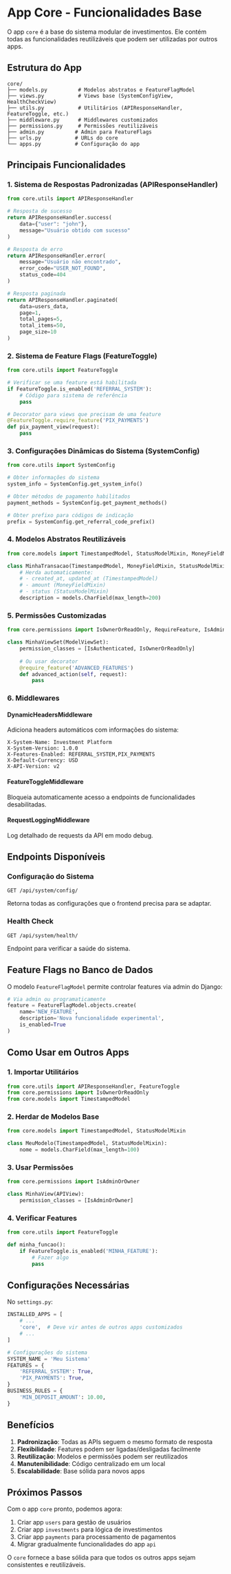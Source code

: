 # App Core - Funcionalidades Base

O app `core` é a base do sistema modular de investimentos. Ele contém todas as funcionalidades reutilizáveis que podem ser utilizadas por outros apps.

## Estrutura do App

```
core/
├── models.py          # Modelos abstratos e FeatureFlagModel
├── views.py           # Views base (SystemConfigView, HealthCheckView)
├── utils.py           # Utilitários (APIResponseHandler, FeatureToggle, etc.)
├── middleware.py      # Middlewares customizados
├── permissions.py     # Permissões reutilizáveis
├── admin.py          # Admin para FeatureFlags
├── urls.py           # URLs do core
└── apps.py           # Configuração do app
```

## Principais Funcionalidades

### 1. Sistema de Respostas Padronizadas (APIResponseHandler)

```python
from core.utils import APIResponseHandler

# Resposta de sucesso
return APIResponseHandler.success(
    data={"user": "john"},
    message="Usuário obtido com sucesso"
)

# Resposta de erro
return APIResponseHandler.error(
    message="Usuário não encontrado",
    error_code="USER_NOT_FOUND",
    status_code=404
)

# Resposta paginada
return APIResponseHandler.paginated(
    data=users_data,
    page=1,
    total_pages=5,
    total_items=50,
    page_size=10
)
```

### 2. Sistema de Feature Flags (FeatureToggle)

```python
from core.utils import FeatureToggle

# Verificar se uma feature está habilitada
if FeatureToggle.is_enabled('REFERRAL_SYSTEM'):
    # Código para sistema de referência
    pass

# Decorator para views que precisam de uma feature
@FeatureToggle.require_feature('PIX_PAYMENTS')
def pix_payment_view(request):
    pass
```

### 3. Configurações Dinâmicas do Sistema (SystemConfig)

```python
from core.utils import SystemConfig

# Obter informações do sistema
system_info = SystemConfig.get_system_info()

# Obter métodos de pagamento habilitados
payment_methods = SystemConfig.get_payment_methods()

# Obter prefixo para códigos de indicação
prefix = SystemConfig.get_referral_code_prefix()
```

### 4. Modelos Abstratos Reutilizáveis

```python
from core.models import TimestampedModel, StatusModelMixin, MoneyFieldMixin

class MinhaTransacao(TimestampedModel, MoneyFieldMixin, StatusModelMixin):
    # Herda automaticamente:
    # - created_at, updated_at (TimestampedModel)
    # - amount (MoneyFieldMixin)
    # - status (StatusModelMixin)
    description = models.CharField(max_length=200)
```

### 5. Permissões Customizadas

```python
from core.permissions import IsOwnerOrReadOnly, RequireFeature, IsAdminOrOwner

class MinhaViewSet(ModelViewSet):
    permission_classes = [IsAuthenticated, IsOwnerOrReadOnly]
    
    # Ou usar decorator
    @require_feature('ADVANCED_FEATURES')
    def advanced_action(self, request):
        pass
```

### 6. Middlewares

#### DynamicHeadersMiddleware
Adiciona headers automáticos com informações do sistema:
```http
X-System-Name: Investment Platform
X-System-Version: 1.0.0
X-Features-Enabled: REFERRAL_SYSTEM,PIX_PAYMENTS
X-Default-Currency: USD
X-API-Version: v2
```

#### FeatureToggleMiddleware
Bloqueia automaticamente acesso a endpoints de funcionalidades desabilitadas.

#### RequestLoggingMiddleware
Log detalhado de requests da API em modo debug.

## Endpoints Disponíveis

### Configuração do Sistema
```http
GET /api/system/config/
```
Retorna todas as configurações que o frontend precisa para se adaptar.

### Health Check
```http
GET /api/system/health/
```
Endpoint para verificar a saúde do sistema.

## Feature Flags no Banco de Dados

O modelo `FeatureFlagModel` permite controlar features via admin do Django:

```python
# Via admin ou programaticamente
feature = FeatureFlagModel.objects.create(
    name='NEW_FEATURE',
    description='Nova funcionalidade experimental',
    is_enabled=True
)
```

## Como Usar em Outros Apps

### 1. Importar Utilitários
```python
from core.utils import APIResponseHandler, FeatureToggle
from core.permissions import IsOwnerOrReadOnly
from core.models import TimestampedModel
```

### 2. Herdar de Modelos Base
```python
from core.models import TimestampedModel, StatusModelMixin

class MeuModelo(TimestampedModel, StatusModelMixin):
    nome = models.CharField(max_length=100)
```

### 3. Usar Permissões
```python
from core.permissions import IsAdminOrOwner

class MinhaView(APIView):
    permission_classes = [IsAdminOrOwner]
```

### 4. Verificar Features
```python
from core.utils import FeatureToggle

def minha_funcao():
    if FeatureToggle.is_enabled('MINHA_FEATURE'):
        # Fazer algo
        pass
```

## Configurações Necessárias

No `settings.py`:

```python
INSTALLED_APPS = [
    # ...
    'core',  # Deve vir antes de outros apps customizados
    # ...
]

# Configurações do sistema
SYSTEM_NAME = 'Meu Sistema'
FEATURES = {
    'REFERRAL_SYSTEM': True,
    'PIX_PAYMENTS': True,
}
BUSINESS_RULES = {
    'MIN_DEPOSIT_AMOUNT': 10.00,
}
```

## Benefícios

1. **Padronização**: Todas as APIs seguem o mesmo formato de resposta
2. **Flexibilidade**: Features podem ser ligadas/desligadas facilmente
3. **Reutilização**: Modelos e permissões podem ser reutilizados
4. **Manutenibilidade**: Código centralizado em um local
5. **Escalabilidade**: Base sólida para novos apps

## Próximos Passos

Com o app `core` pronto, podemos agora:

1. Criar app `users` para gestão de usuários
2. Criar app `investments` para lógica de investimentos  
3. Criar app `payments` para processamento de pagamentos
4. Migrar gradualmente funcionalidades do app `api`

O `core` fornece a base sólida para que todos os outros apps sejam consistentes e reutilizáveis. 